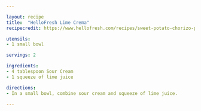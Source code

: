 ```yaml
---

layout: recipe
title:  "HelloFresh Lime Crema"
recipecredit: https://www.hellofresh.com/recipes/sweet-potato-chorizo-patties-594ab2233131005121389202/

utensils:
- 1 small bowl

servings: 2

ingredients:
- 4 tablespoon Sour Cream
- 1 squeeze of lime juice

directions:
- In a small bowl, combine sour cream and squeeze of lime juice. 

---
```

